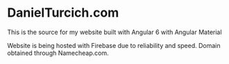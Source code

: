 # DanielTurcich.com
This is the source for my website built with Angular 6 with Angular Material

Website is being hosted with Firebase due to reliability and speed. Domain obtained through Namecheap.com.
